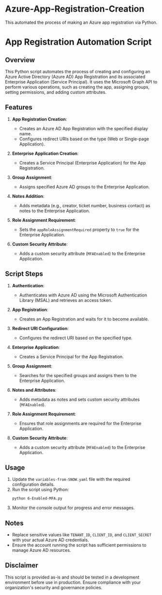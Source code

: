 # Azure-App-Registration-Creation
This automated the process of making an Azure app registration via Python.


# App Registration Automation Script

## Overview

This Python script automates the process of creating and configuring an Azure Active Directory (Azure AD) App Registration and its associated Enterprise Application (Service Principal). It uses the Microsoft Graph API to perform various operations, such as creating the app, assigning groups, setting permissions, and adding custom attributes.

## Features

1. **App Registration Creation**:
   - Creates an Azure AD App Registration with the specified display name.
   - Configures redirect URIs based on the type (Web or Single-page Application).

2. **Enterprise Application Creation**:
   - Creates a Service Principal (Enterprise Application) for the App Registration.

3. **Group Assignment**:
   - Assigns specified Azure AD groups to the Enterprise Application.

4. **Notes Addition**:
   - Adds metadata (e.g., creator, ticket number, business contact) as notes to the Enterprise Application.

5. **Role Assignment Requirement**:
   - Sets the `appRoleAssignmentRequired` property to `true` for the Enterprise Application.

6. **Custom Security Attribute**:
   - Adds a custom security attribute (`MFAEnabled`) to the Enterprise Application.

## Script Steps

1. **Authentication**:
   - Authenticates with Azure AD using the Microsoft Authentication Library (MSAL) and retrieves an access token.

2. **App Registration**:
   - Creates an App Registration and waits for it to become available.

3. **Redirect URI Configuration**:
   - Configures the redirect URI based on the specified type.

4. **Enterprise Application**:
   - Creates a Service Principal for the App Registration.

5. **Group Assignment**:
   - Searches for the specified groups and assigns them to the Enterprise Application.

6. **Notes and Attributes**:
   - Adds metadata as notes and sets custom security attributes (`MFAEnabled`).

7. **Role Assignment Requirement**:
   - Ensures that role assignments are required for the Enterprise Application.

8. **Custom Security Attribute**:
   - Adds a custom security attribute (`MFAEnabled`) to the Enterprise Application.

## Usage

1. Update the `variables-from-SNOW.yaml` file with the required configuration details.
2. Run the script using Python:
   ```bash
   python 6-Enabled-MFA.py
   ```
3. Monitor the console output for progress and error messages.

## Notes

- Replace sensitive values like `TENANT_ID`, `CLIENT_ID`, and `CLIENT_SECRET` with your actual Azure AD credentials.
- Ensure the account running the script has sufficient permissions to manage Azure AD resources.

## Disclaimer

This script is provided as-is and should be tested in a development environment before use in production. Ensure compliance with your organization's security and governance policies.
